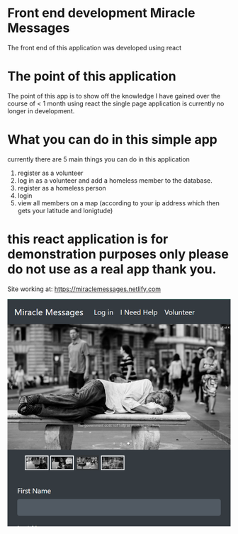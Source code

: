 # Front end development Miracle Messages 
The front end of this application was developed using react
# The point of this application
The point of this app is to show off the knowledge I have gained over the course of < 1 month using react 
the single page application is currently no longer in development.
# What you can do in this simple app 
currently there are 5 main things you can do in this application 
1. register as a volunteer
2. log in as a volunteer and add a homeless member to the database.
3. register as a homeless person 
4. login
5. view all members on a map (according to your ip address which then gets your latitude and lonigtude)
# this react application is for demonstration purposes only please do not use as a real app thank you.
Site working at: https://miraclemessages.netlify.com

![mm](mm.PNG)

